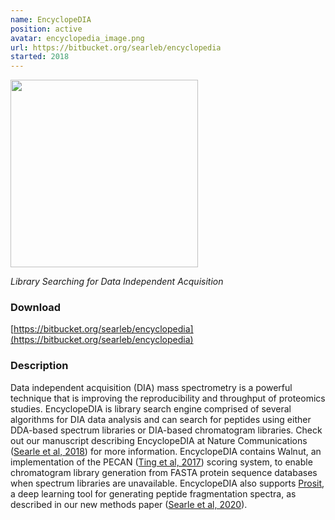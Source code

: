 ```yaml
---
name: EncyclopeDIA
position: active
avatar: encyclopedia_image.png
url: https://bitbucket.org/searleb/encyclopedia
started: 2018
---
```


<img width="300" src="{{site.baseurl}}/images/software/{{page.avatar}}" data-action="zoom">

_Library Searching for Data Independent Acquisition_

### Download
[https://bitbucket.org/searleb/encyclopedia](https://bitbucket.org/searleb/encyclopedia)

### Description

Data independent acquisition (DIA) mass spectrometry is a powerful technique that is improving the reproducibility and throughput of proteomics studies. EncyclopeDIA is library search engine comprised of several algorithms for DIA data analysis and can search for peptides using either DDA-based spectrum libraries or DIA-based chromatogram libraries. Check out our manuscript describing EncyclopeDIA at Nature Communications ([Searle et al, 2018](https://doi.org/10.1038/s41467-018-07454-w)) for more information. EncyclopeDIA contains Walnut, an implementation of the PECAN ([Ting et al, 2017](https://www.ncbi.nlm.nih.gov/pubmed/28783153)) scoring system, to enable chromatogram library generation from FASTA protein sequence databases when spectrum libraries are unavailable. EncyclopeDIA also supports [Prosit](https://www.proteomicsdb.org/prosit/), a deep learning tool for generating peptide fragmentation spectra, as described in our new methods paper ([Searle et al, 2020](https://www.nature.com/articles/s41467-020-15346-1)).

